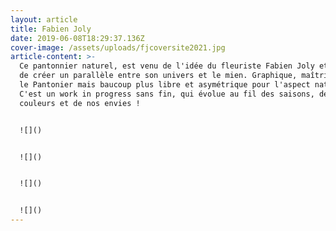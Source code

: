 ```yaml
---
layout: article
title: Fabien Joly
date: 2019-06-08T18:29:37.136Z
cover-image: /assets/uploads/fjcoversite2021.jpg
article-content: >-
  Ce pantonnier naturel, est venu de l'idée du fleuriste Fabien Joly et moi-même
  de créer un parallèle entre son univers et le mien. Graphique, maîtrisé pour
  le Pantonier mais baucoup plus libre et asymétrique pour l'aspect naturel.
  C'est un work in progress sans fin, qui évolue au fil des saisons, des
  couleurs et de nos envies !


  ![]()


  ![]()


  ![]()


  ![]()
---
```

